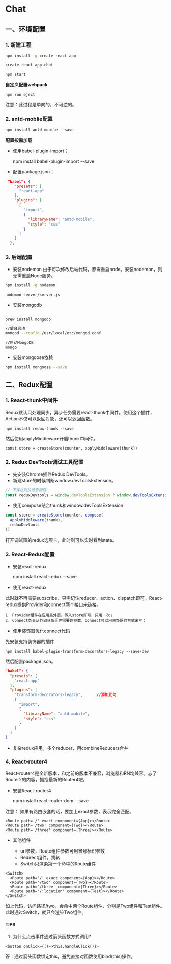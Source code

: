 
# Chat



## 一、环境配置

### 1. 新建工程

```bash
npm install -g create-react-app

create-react-app chat

npm start
```

**自定义配置webpack**

    npm run eject

注意：此过程是单向的，不可逆的。

### 2. antd-moblie配置

    npm install antd-mobile --save


**配置按需加载**

+ 使用babel-plugin-import；

    npm install babel-plugin-import --save

+ 配置package.json；

```json
 "babel": {
    "presets": [
      "react-app"
    ],
    "plugins": [
      [
        "import",
        {
          "libraryName": "antd-mobile",
          "style": "css"
        }
      ]
    ]
  },
```

### 3. 后端配置

+ 安装nodemon
由于每次修改后端代码，都需重启node。安装nodemon，则无需重启Node服务。

```bash
npm install -g nodemon

nodemon server/server.js
```

+ 安装mongodb

```bash

brew install mongodb

//后台启动
mongod --config /usr/local/etc/mongod.conf

//启动MongoDB
mongo
```

+ 安装mongoose依赖

```bash
npm install mongoose --save
```

## 二、Redux配置

### 1. React-thunk中间件

Redux默认只处理同步，异步任务需要react-thunk中间件。使用这个插件，Action不仅可以返回对象，还可以返回函数。

    npm install redux-thunk --save

然后使用applyMiddleware开启thunk中间件。

    const store = createStore(counter, applyMiddleware(thunk))

### 2. Redux DevTools调试工具配置

+ 先安装Chrome插件Redux DevTools。
+ 新建store的时候判断window.devToolsExtension。

```js
// 不存在则执行空函数
const reduxDevtools = window.devToolsExtension ? window.devToolsExtension() : () => { }
```
+ 使用compose结合thunk和window.devToolsExtension

```js
const store = createStore(counter, compose(
  applyMiddleware(thunk),
  reduxDevtools
))
```

打开调试窗的redux选项卡，此时则可以实时看到state。

### 3. React-Redux配置

+ 安装react-redux

    npm install react-redux --save

+ 使用react-redux

此时就不再需要subscribe，只需记住reducer、action、dispatch即可。React-redux提供Provider和connect两个接口来链接。

    1. Provider组件在应用最外层，传入store即可，只用一次；
    2. Connect负责从外部获取组件需要的参数，Connect可以用装饰器的方式来写；

+ 使用装饰器优化connect代码

先安装支持装饰器的插件

    npm install babel-plugin-transform-decorators-legacy --save-dev

然后配置package.json。
```json
"babel": {
  "presets": [
    "react-app"
  ],
  "plugins": [
    "transform-decorators-legacy",      //添加此句
    [
      "import",
      {
        "libraryName": "antd-mobile",
        "style": "css"
      }
    ]
  ]
}
```

+ 复杂redux应用，多个reducer，用combineReducers合并

### 4. React-router4

React-router4是全新版本，和之前的版本不兼容，浏览器和RN均兼容。忘了Router2的内容，拥抱最新的Router4吧。

+ 安装React-router4

    npm install react-router-dom --save

注意： 如果有路由嵌套的话，要加上exact参数，表示完全匹配。


```JS
<Route path='/' exact component={App}></Route>
<Route path='/two' component={Two}></Route>
<Route path='/three' component={Three}></Route>
```

+ 其他组件

  + url参数，Route组件参数可用冒号标识参数
  + Redirect组件，跳转
  + Switch只渲染第一个命中的Route组件

```JS
<Switch>
  <Route path='/' exact component={App}></Route>
  <Route path='/two' component={Two}></Route>
  <Route path='/three' component={Three}></Route>
  <Route path='/:location' component={Test}></Route>
</Switch>
```

如上代码，访问路径/two，会命中两个Route组件，分别是Two组件和Test组件。此时通过Switch，就只会渲染Two组件。

#### TIPS

1. 为什么点击事件通过箭头函数方式调用?

```JS
<button onClick={()=>this.handleClick()}>
```

答：通过箭头函数绑定this，避免直接对函数使用bind(this)操作。

